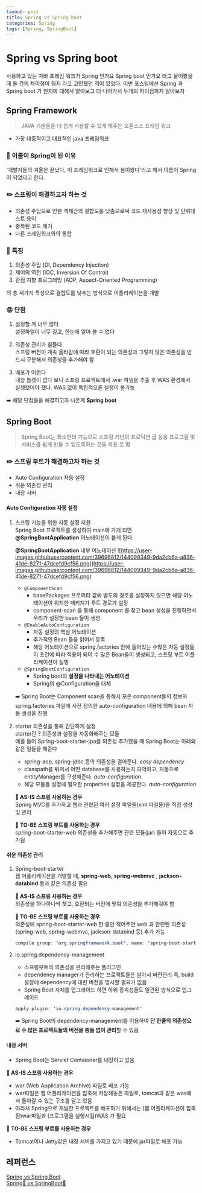 ```yaml
---
layout: post
title: Spring vs Spring boot
categories: Spring 
tags: [Spring, SpringBoot]
---
```

# Spring vs Spring boot
사용하고 있는 자바 프레임 워크가 Spring 인가요 Spring boot 인가요 라고 물어봤을 때 둘 간의 차이점이 뭐지 라고 고민했던 적이 있었다. 이번 포스팅에선 Spring 과 Spring boot 가 뭔지에 대해서 알아보고 더 나아가서 두개의 차이점까지 알아보자

## Spring Framework
> JAVA 기술들을 더 쉽게 사용할 수 있게 해주는 오픈소스 프레임 워크

- 가장 대중적이고 대표적인 java 프레임워크

### 🤔 이름이 Spring이 된 이유
'개발자들의 겨울은 끝났다, 이 프레임워크로 인해서 봄이왔다'라고 해서 이름이 Spring 이 되었다고 한다.

### ✏️ 스프링이 해결하고자 하는 것
- 의존성 주입으로 인한 객체간의 결합도를 낮춤으로써 코드 재사용성 향상 및 단위테스트 용이 
- 중복된 코드 제거 
- 다른 프레임워크와의 통합 

### 🥸 특징
1. 의존성 주입 (DI, Dependency Injection)
2. 제어의 역전 (IOC, Inversion Of Control)
3. 관점 지향 프로그래밍 (AOP, Aspect-Oriented Programming)

의 총 세가지 특성으로 결합도를 낮추는 방식으로 어플리케이션을 개발 

### 😡 단점
1. 설정할 게 너무 많다 <br>
   설정파일이 너무 길고, 한눈에 알아 볼 수 없다 

2. 의존성 관리가 힘들다 <br>
    스프링 버전이 계속 올라감에 따라 호환이 되는 의존성과 그렇지 않은 의존성을 반드시 구분해서 의존성을 추가해야 함 

3. 배포가 어렵다 <br>
   내장 톰캣이 없다 보니 스프링 프로젝트에서 .war 파일을 추출 후 WAS 환경에서 실행했어야 했다. WAS 없이 독립적으론 실행이 불가능 

➡️ 해당 단점들을 해결하고자 나온게 **Spring boot** 

## Spring Boot
> Spring Boot는 최소한의 기능으로 스프링 기반의 프로덕션 급 응용 프로그램 및 서비스를 쉽게 만들 수 있도록하는 것을 목표 로 함 

### ✏️ 스프링 부트가 해결하고자 하는 것
- Auto Configuration 자동 설정 
- 쉬운 의존성 관리
- 내장 서버

#### Auto Configuration 자동 설정
1. 스프링 기능을 위한 자동 설정 지원<br>
    Spring Boot 프로젝트를 생성하여 main에 가게 되면 **@SpringBootApplication** 어노테이션이 붙게 된다 

    **@SpringBootApplication** 내부 어노테이션 
    ![https://user-images.githubusercontent.com/39696812/144099349-9da2cb6a-a836-41de-8271-47dcefd9cf56.png](https://user-images.githubusercontent.com/39696812/144099349-9da2cb6a-a836-41de-8271-47dcefd9cf56.png)

    - `@ComponentScan` 
        - basePackages 프로퍼티 값에 별도의 경로를 설정하지 않으면 해당 어노테이션이 위치한 패키지가 루트 경로가 설정
        -  component-scan 을 통해 component 를 찾고 bean 생성을 진행하면서 우리가 설정한 bean 들이 생성
    - `@EnableAutoConfiguration` 
        - 자동 설정의 핵심 어노테이션 
        - 추가적인 Bean 들을 읽어서 등록 
        - 해당 어노테이션으로 spring.factories 안에 들어있는 수많은 자동 설정들이 조건에 따라 적용이 되어 수 많은 Bean들이 생성되고, 스프링 부트 어플리케이션이 실행
    - `@SpringBootConfiguration`
        - Spring boot의 **설정을 나타내는 어노테이션**
        - Spring의 @Configuration을 대체

    ➡️ Spring Boot는 Component scan을 통해서 모은 component들의 정보와 spring.factories 파일에 사전 정의한 auto-configuration 내용에 의해 bean 자동 생성을 진행


2. starter 의존성을 통해 간단하게 설정<br>
    starter란 ? 의존성과 설정을 자동화해주는 모듈<br>
    예를 들어 Spring-boot-starter-jpa를 의존성 추가했을 때 Spring Boot는 아래와 같은 일들을 해준다 
    - spring-aop, spring-jdbc 등의 의존성을 걸어준다. *easy dependency*
    - classpath를 뒤져서 어떤 database를 사용하는지 파악하고, 자동으로 entityManager를 구성해준다. *auto-configuration*
    - 해당 모듈들 설정에 필요한 properties 설정을 제공한다. *auto-configuration*

    **🌿 AS-IS 스프링 사용하는 경우** <br>
    Spring MVC를 추가하고 웹과 관련된 여러 설정 파일들(xml 파일들)을 직접 생성 및 관리

    **🌳 TO-BE 스프링 부트를 사용하는 경우**<br>
    spring-boot-starter-web 의존성을 추가해주면 관련 모듈(jar) 들이 자동으로 추가됨  

#### 쉬운 의존성 관리
1. Spring-boot-starter<br>
   웹 어플리케이션을 개발할 때, **spring-web**, **spring-webmvc** , **jackson-databind** 등과 같은 의존성 필요

   **🌿 AS-IS 스프링 사용하는 경우**<br>
   의존성을 하나하나씩 찾고, 호환되는 버전에 맞춰 의존성을 추가해줘야 함 

   **🌳 TO-BE 스프링 부트를 사용하는 경우**<br>
   의존성에 spring-boot-starter-web 한 줄만 적어주면 web 과 관련된 의존성(spring-web, spring-webmvc, jackson-databind 등) 추가 가능 

   ```java
   compile group: 'org.springframework.boot', name: 'spring-boot-starter-web', version: '2.3.1.RELEASE'
   ```

2. io.spring.dependency-management
   - 스프링부트의 의존성을 관리해주는 플러그인
   - dependency manager가 관리하는 프로젝트들은 알아서 버전관리 즉, build 설정에 dependency에 대한 버전을 명시할 필요가 없음
   - Spring Boot 자체를 업그레이드 하면 하위 종속성들도 일관된 방식으로 업그레이드

   ```java
   apply plugin: 'io.spring.dependency-management'
   ```

   ➡️ Spring Boot의 dependency-management를 이용하여 **단 한줄의 의존성으로 수 많은 프로젝트들의 버전을 충돌 없이 관리**할 수 있음 

#### 내장 서버<br>
- Spring Boot는 Servlet Contaioner를 내장하고 있음 

**🌿 AS-IS 스프링 사용하는 경우** 
- war (Web Application Archive) 파일로 배포 가능 
- war파일은 웹 어플리케이션을 압축해 저장해놓은 파일로, tomcat과 같은 was에서 돌아갈 수 있는 구조를 담고 있음 
- 따라서 Spring으로 개발한 프로젝트를 배포하기 위해서는 (웹 어플리케이션이 압축된)war파일과 (프로그램을 실행시킬)WAS 가 필요 

**🌳 TO-BE 스프링 부트를 사용하는 경우**
- Tomcat이나 Jetty같은 내장 서버를 가지고 있기 때문에 jar파일로 배포 가능 

## 레퍼런스
[Spring vs Spring Boot](https://limjunho.github.io/2021/08/15/Spring-vs-SpringBoot.html)<br>
[Spring🌱 vs SpringBoot🌼](https://ssoco.tistory.com/66)

